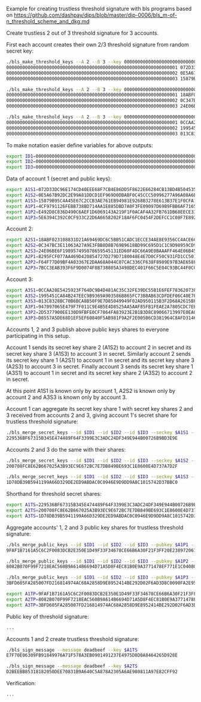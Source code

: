 Example for creating trustless threshold signature with bls programs based on https://github.com/dashpay/dips/blob/master/dip-0006/bls_m-of-n_threshold_scheme_and_dkg.md

Create trustless 2 out of 3 threshold signature for 3 accounts.

First each account creates their own 2/3 threshold signature from random secret key:

```bash
./bls_make_threshold_keys --A 2 --B 3 --key 0000000000000000000000000000000000000000000000000000000000000001
0000000000000000000000000000000000000000000000000000000000000001 072D33DC96E174CD40EEE68F7CB4E86DD5F8622E66284CB13BD4B504535DF52A 4CF9791126FEBB738BD714AA1E885DBD7A0F3FE09097D69B9FBB6AF71654E114073E2051E8F48B07442C5F2EED7B9310FEDC2E87C00669037ECED2EC8C40BA07
0000000000000000000000000000000000000000000000000000000000000002 0E5A67B92DC2E99A81DDCD1EF969D0DBABF0C45CCC50996277A96A08A6BBEA53 E492D8C836D490C6AEF1D6069143A219F1F0ACAF4A32FB761DB68EECE3398B205368B4D94F5BAFDF9335ED9306C9435CC03CFFDC30509AA71555511E931D1704
0000000000000000000000000000000000000000000000000000000000000003 15879B95C4A45E67C2CCB3AE761EB94981E9268B3278E613B37E1F0CFA19DF7C 5E6394C392C0CF933C22D6A6658202F18AF6FC0454F2DEFCC1C08F7E8929690C98E2ECDD97063C7E9AC13BFEEC702FA1E60CAEA3155C962B75AC751C063F7201
```

```bash
./bls_make_threshold_keys --A 2 --B 3 --key 0000000000000000000000000000000000000000000000000000000000000002
0000000000000000000000000000000000000000000000000000000000000001 18ABF023108831D21A69469DC6C5BB51CADC1ECCE34AE8E9356CC4ACE6C86128 8295FCF077AA469D420854727D279D7180048E4E7D0CF50C931FD1CC50130505360BB735E2C5CDD4C663A01EFEDA047CB6C4F81A0B46BCC73AF3057FB7348B86
0000000000000000000000000000000000000000000000000000000000000002 0C347BC3E11063A27A9E3FBB8D8B769B9618BD99C695D1C1C9D98959CD90C241 F64F77D09BF4A03367E2DAA68A044C07CAC336CF638F8989E97B3AE658F90C037411340F8CBCD59199E514742C41FEAED41D5931EFFDC1DAF650EB36F5B3AE8F
0000000000000000000000000000000000000000000000000000000000000003 24E06BE6F198957495078659545131ED60F4DC66A9E0BAAAFF464E06B4592367 7BCC3EAB393F6F9D0074F8B738805A3498DEC401F66C5E04C93BC44F0C00B302C67FF610413D7283B768576D739B958F8587879FD3841B0993B48495022A559A
```

```bash
./bls_make_threshold_keys --A 2 --B 3 --key 0000000000000000000000000000000000000000000000000000000000000003
0000000000000000000000000000000000000000000000000000000000000001 0CCAA28E5425923F764DC9B4D481AC35C32FE39DC55B1E6FEF78362073FC827E 947097065E479F7F011C9E4B5E4D8525AA5AAF85FB1FEAE2A7805CDC7EB5EA0B0B3FFFF6A3156EC15F0C5593BE7A76D32BC7F8DDD2860009597C1C176FB4EB97
0000000000000000000000000000000000000000000000000000000000000002 1995451CA84B247EEC9B9369A903586B865FC73B8AB63CDFDEF06C40E7F904F9 2D5377900EE130D9FBFE0CF7864FA83923E2B1B3D8C89066713997E0EA0D1E14582CE04CC694260C86A4479D80D5BA8444EA2CEF0A7EBC5C8B080F5A9591A3A1
0000000000000000000000000000000000000000000000000000000000000003 013C8328BC70B6BCA8B50F9E7D85049949F02AD950115B3F2D68A2615BF58767 D8557A5DE68D1EF5EF60840F5AB981F9A2F2E005B6CD381964C8AFD31462F6151F3DAD5AEC32AF7C34CD2DA9F2B503D9A93FAB00C1B5A7B6D1F24052DF582F8E
```

To make notation easier define variables for above outputs:

```bash
export ID1=0000000000000000000000000000000000000000000000000000000000000001
export ID2=0000000000000000000000000000000000000000000000000000000000000002
export ID3=0000000000000000000000000000000000000000000000000000000000000003
```

Data of account 1 (secret and public keys):

```bash
export A1S1=072D33DC96E174CD40EEE68F7CB4E86DD5F8622E66284CB13BD4B504535DF52A
export A1S2=0E5A67B92DC2E99A81DDCD1EF969D0DBABF0C45CCC50996277A96A08A6BBEA53
export A1S3=15879B95C4A45E67C2CCB3AE761EB94981E9268B3278E613B37E1F0CFA19DF7C
export A1P1=4CF9791126FEBB738BD714AA1E885DBD7A0F3FE09097D69B9FBB6AF71654E114073E2051E8F48B07442C5F2EED7B9310FEDC2E87C00669037ECED2EC8C40BA07
export A1P2=E492D8C836D490C6AEF1D6069143A219F1F0ACAF4A32FB761DB68EECE3398B205368B4D94F5BAFDF9335ED9306C9435CC03CFFDC30509AA71555511E931D1704
export A1P3=5E6394C392C0CF933C22D6A6658202F18AF6FC0454F2DEFCC1C08F7E8929690C98E2ECDD97063C7E9AC13BFEEC702FA1E60CAEA3155C962B75AC751C063F7201
```

Account 2:

```bash
export A2S1=18ABF023108831D21A69469DC6C5BB51CADC1ECCE34AE8E9356CC4ACE6C86128
export A2S2=0C347BC3E11063A27A9E3FBB8D8B769B9618BD99C695D1C1C9D98959CD90C241
export A2S3=24E06BE6F198957495078659545131ED60F4DC66A9E0BAAAFF464E06B4592367
export A2P1=8295FCF077AA469D420854727D279D7180048E4E7D0CF50C931FD1CC50130505360BB735E2C5CDD4C663A01EFEDA047CB6C4F81A0B46BCC73AF3057FB7348B86
export A2P2=F64F77D09BF4A03367E2DAA68A044C07CAC336CF638F8989E97B3AE658F90C037411340F8CBCD59199E514742C41FEAED41D5931EFFDC1DAF650EB36F5B3AE8F
export A2P3=7BCC3EAB393F6F9D0074F8B738805A3498DEC401F66C5E04C93BC44F0C00B302C67FF610413D7283B768576D739B958F8587879FD3841B0993B48495022A559A
```

Account 3:

```bash
export A3S1=0CCAA28E5425923F764DC9B4D481AC35C32FE39DC55B1E6FEF78362073FC827E
export A3S2=1995451CA84B247EEC9B9369A903586B865FC73B8AB63CDFDEF06C40E7F904F9
export A3S3=013C8328BC70B6BCA8B50F9E7D85049949F02AD950115B3F2D68A2615BF58767
export A3P1=947097065E479F7F011C9E4B5E4D8525AA5AAF85FB1FEAE2A7805CDC7EB5EA0B0B3FFFF6A3156EC15F0C5593BE7A76D32BC7F8DDD2860009597C1C176FB4EB97
export A3P2=2D5377900EE130D9FBFE0CF7864FA83923E2B1B3D8C89066713997E0EA0D1E14582CE04CC694260C86A4479D80D5BA8444EA2CEF0A7EBC5C8B080F5A9591A3A1
export A3P3=D8557A5DE68D1EF5EF60840F5AB981F9A2F2E005B6CD381964C8AFD31462F6151F3DAD5AEC32AF7C34CD2DA9F2B503D9A93FAB00C1B5A7B6D1F24052DF582F8E
```

Accounts 1, 2 and 3 publish above public keys shares to everyone participating in this setup.

Account 1 sends its secret key share 2 (A1S2) to account 2 in secret and its secret key share 3 (A1S3) to account 3 in secret.
Similarly account 2 sends its secret key share 1 (A2S1) to account 1 in secret and its secret key share 3 (A2S3) to account 3 in secret.
Finally account 3 sends its secret key share 1 (A3S1) to account 1 in secret and its secret key share 2 (A3S2) to account 2 in secret.

At this point A1S1 is known only by account 1, A2S2 is known only by account 2 and A3S3 is known only by account 3.

Account 1 can aggregate its secret key share 1 with secret key shares 2 and 3 received from accounts 2 and 3, giving account 1's secret share for trustless threshold signature:

```bash
./bls_merge_secret_keys --id $ID1 --id $ID2 --id $ID3 --seckey $A1S1 --seckey $A2S1 --seckey $A3S1
229536BF67315B345E474489F64F3399E3C3ADC24DF349E944B00726B9BD3E9E
```

Accounts 2 and 3 do the same with their shares:

```bash
./bls_merge_secret_keys --id $ID1 --id $ID2 --id $ID3 --seckey $A1S2 --seckey $A2S2 --seckey $A3S2
200708FC8E62B667025A3B93EC9E672BC7E7DB849BE693C1E8600E4D737A7D2F
```

```bash
./bls_merge_secret_keys --id $ID1 --id $ID2 --id $ID3 --seckey $A1S3 --seckey $A2S3 --seckey $A3S3
1D78DB39B5941199A66D329DE2ED9ABDAC0C0946E9D9DD9A8C1015742D37BBC0
```

Shorthand for threshold secret shares:

```bash
export A1TS=229536BF67315B345E474489F64F3399E3C3ADC24DF349E944B00726B9BD3E9E
export A2TS=200708FC8E62B667025A3B93EC9E672BC7E7DB849BE693C1E8600E4D737A7D2F
export A3TS=1D78DB39B5941199A66D329DE2ED9ABDAC0C0946E9D9DD9A8C1015742D37BBC0
```

Aggregate accounts' 1, 2 and 3 public key shares for trustless threshold signature:

```bash
./bls_merge_public_keys --id $ID1 --id $ID2 --id $ID3 --pubkey $A1P1 --pubkey $A2P1 --pubkey $A3P1
9FAF1B7161A5C6C2F0083DCB2E350E1D49F33F34678CE66B6A30F21F3FF20E2389720616185F3D2EE2CAAFD7C778755E211EDBABA76B6A4C9D8184DFCC6C428A
```

```bash
./bls_merge_public_keys --id $ID1 --id $ID2 --id $ID3 --pubkey $A1P2 --pubkey $A2P2 --pubkey $A3P2
8082B070F99F7218EAC560B9A614B6694D71A5D8F4EC81B0E9A3771478EF771E1C0408034A258A57C9BE966149BA383E2FEF30615A88FE650B98958CD1B72410
```

```bash
./bls_merge_public_keys --id $ID1 --id $ID2 --id $ID3 --pubkey $A1P3 --pubkey $A2P3 --pubkey $A3P3
3BFD605FA285007FD216814974AC68A2858D9E8952414BE292D02F6AD3D8C0090FA2E95DFC64DBBD194701697F09A44B722C1234BED2AC1BA96D51747678028B
```

```bash
export A1TP=9FAF1B7161A5C6C2F0083DCB2E350E1D49F33F34678CE66B6A30F21F3FF20E2389720616185F3D2EE2CAAFD7C778755E211EDBABA76B6A4C9D8184DFCC6C428A
export A2TP=8082B070F99F7218EAC560B9A614B6694D71A5D8F4EC81B0E9A3771478EF771E1C0408034A258A57C9BE966149BA383E2FEF30615A88FE650B98958CD1B72410
export A3TP=3BFD605FA285007FD216814974AC68A2858D9E8952414BE292D02F6AD3D8C0090FA2E95DFC64DBBD194701697F09A44B722C1234BED2AC1BA96D51747678028B
```

Public key of threshold signature:

```bash
...
```

Accounts 1 and 2 create trustless threshold signature:

```bash
./bls_sign_message --message deadbeef --key $A1TS
E7F70E06309FB91849976A71F578A3EB0901491237E4975D8D0A8464265D928E
```

```bash
./bls_sign_message --message deadbeef --key $A2TS
D2BEEBB85318182050DEE70831B9A640C5A878A2305A6AE980811A97E82CFF92
```

Verification:

```bash
...
```
